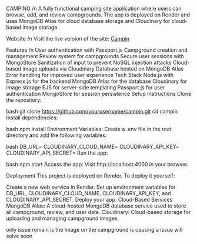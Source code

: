 CAMPING /n
A fully functional camping site application where users can browse, add, and review campgrounds. The app is deployed on Render and uses MongoDB Atlas for cloud database storage and Cloudinary for cloud-based image storage.

Website /n
Visit the live version of the site: [Campin](https://campin-o7hu.onrender.com/)

Features /n
User authentication with Passport.js
Campground creation and management
Review system for campgrounds
Secure user sessions with MongoStore
Sanitization of input to prevent NoSQL injection attacks
Cloud-based image uploads via Cloudinary
Database hosted on MongoDB Atlas
Error handling for improved user experience
Tech Stack
Node.js with Express.js for the backend
MongoDB Atlas for the database
Cloudinary for image storage
EJS for server-side templating
Passport.js for user authentication
MongoStore for session persistence
Setup Instructions
Clone the repository:

bash
git clone https://github.com/yourusername/campin.git
cd campin
Install dependencies:

bash
npm install
Environment Variables: Create a .env file in the root directory and add the following variables:

bash
DB_URL=<your-mongodb-atlas-url>
CLOUDINARY_CLOUD_NAME=<your-cloud-name>
CLOUDINARY_API_KEY=<your-api-key>
CLOUDINARY_API_SECRET=<your-api-secret>
Run the app:

bash
npm start
Access the app: Visit http://localhost:4000 in your browser.

Deployment
This project is deployed on Render. To deploy it yourself:

Create a new web service in Render.
Set up environment variables for DB_URL, CLOUDINARY_CLOUD_NAME, CLOUDINARY_API_KEY, and CLOUDINARY_API_SECRET.
Deploy your app.
Cloud-Based Services
MongoDB Atlas: A cloud-hosted MongoDB database service used to store all campground, review, and user data.
Cloudinary: Cloud-based storage for uploading and managing campground images.

only issue remain is the image on the campground is causing a issue will solve soon 
